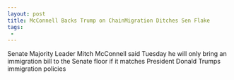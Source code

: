 ```yaml
---
layout: post
title: McConnell Backs Trump on ChainMigration Ditches Sen Flake
tags:
 -
---
```

Senate Majority Leader Mitch McConnell said Tuesday he will only bring an immigration bill to the Senate floor if it matches President Donald Trumps immigration policies
